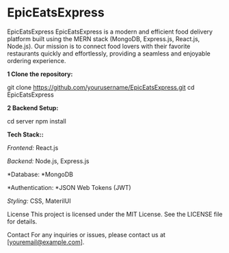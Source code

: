 # EpicEatsExpress

EpicEatsExpress EpicEatsExpress is a modern and efficient food delivery platform built using the MERN stack (MongoDB, Express.js, React.js, Node.js). Our mission is to connect food lovers with their favorite restaurants quickly and effortlessly, providing a seamless and enjoyable ordering experience.

**1 Clone the repository:**

git clone https://github.com/yourusername/EpicEatsExpress.git
cd EpicEatsExpress

**2 Backend Setup:**

cd server
npm install

**Tech Stack::**

_Frontend:_ React.js

_Backend:_ Node.js, Express.js

*Database: *MongoDB

*Authentication: *JSON Web Tokens (JWT)

_Styling:_ CSS, MaterilUI

License
This project is licensed under the MIT License. See the LICENSE file for details.

Contact
For any inquiries or issues, please contact us at [youremail@example.com].
